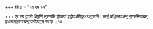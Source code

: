+++
title = "१४ एष स्य"

+++
ए॒ष स्य वा॒जी क्षि॑प॒णिं तु॑रण्यति ग्री॒वायां॑ ब॒द्धोऽअ॑पिक॒क्षऽआ॒सनि॑। क्रतुं॑ दधि॒क्राऽअनु॑ स॒ꣳसनि॑ष्यदत् प॒थामङ्का॒ꣳस्यन्वा॒पनी॑फण॒त् स्वाहा॑ ॥१४॥